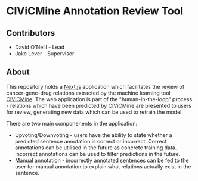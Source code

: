 # CIViCMine Annotation Review Tool

## Contributors

- David O'Neill - Lead
- Jake Lever - Supervisor

## About

This repository holds a [Next.js](https://nextjs.org/) application which facilitates the review of cancer-gene-drug relations extracted by the machine learning tool [CIViCMine](http://bionlp.bcgsc.ca/civicmine/). The web application is part of the "human-in-the-loop" process - relations which have been predicted by CIViCMine are presented to users for review, generating new data which can be used to retrain the model.

There are two main componenents in the application:

- Upvoting/Downvoting - users have the ability to state whether a predicted sentence annotation is correct or incorrect. Correct annotations can be utilised in the future as concrete training data. Incorrect annotations can be used to filter predictions in the future.
- Manual annotation - incorrectly annotated sentences can be fed to the user for manual annotation to explain what relations actually exist in the sentence.


